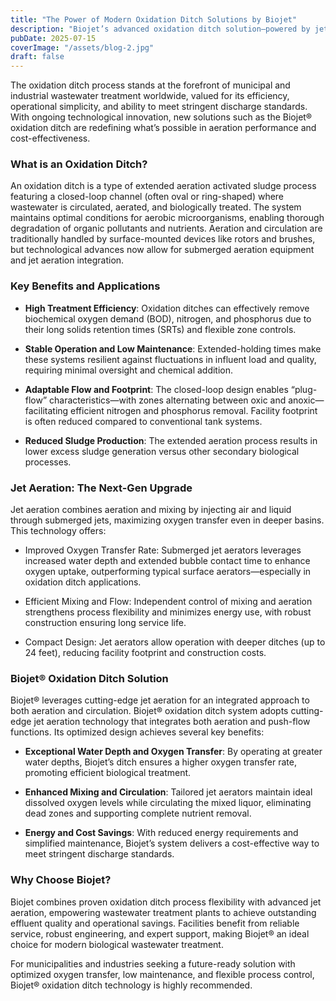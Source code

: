 ```yaml
---
title: "The Power of Modern Oxidation Ditch Solutions by Biojet"
description: "Biojet’s advanced oxidation ditch solution—powered by jet aeration—represents a leap forward in oxygen transfer and flow control."
pubDate: 2025-07-15
coverImage: "/assets/blog-2.jpg"
draft: false
---
```


The oxidation ditch process stands at the forefront of municipal and industrial wastewater treatment worldwide, valued for its efficiency, operational simplicity, and ability to meet stringent discharge standards. With ongoing technological innovation, new solutions such as the Biojet® oxidation ditch are redefining what’s possible in aeration performance and cost-effectiveness.

### What is an Oxidation Ditch?

An oxidation ditch is a type of extended aeration activated sludge process featuring a closed-loop channel (often oval or ring-shaped) where wastewater is circulated, aerated, and biologically treated. The system maintains optimal conditions for aerobic microorganisms, enabling thorough degradation of organic pollutants and nutrients. Aeration and circulation are traditionally handled by surface-mounted devices like rotors and brushes, but technological advances now allow for submerged aeration equipment and jet aeration integration.

### Key Benefits and Applications

- **High Treatment Efficiency**: Oxidation ditches can effectively remove biochemical oxygen demand (BOD), nitrogen, and phosphorus due to their long solids retention times (SRTs) and flexible zone controls.​

- **Stable Operation and Low Maintenance**: Extended-holding times make these systems resilient against fluctuations in influent load and quality, requiring minimal oversight and chemical addition.​

- **Adaptable Flow and Footprint**: The closed-loop design enables “plug-flow” characteristics—with zones alternating between oxic and anoxic—facilitating efficient nitrogen and phosphorus removal. Facility footprint is often reduced compared to conventional tank systems.​

- **Reduced Sludge Production**: The extended aeration process results in lower excess sludge generation versus other secondary biological processes.

### Jet Aeration: The Next-Gen Upgrade

Jet aeration combines aeration and mixing by injecting air and liquid through submerged jets, maximizing oxygen transfer even in deeper basins. This technology offers:​

- Improved Oxygen Transfer Rate: Submerged jet aerators leverages increased water depth and extended bubble contact time to enhance oxygen uptake, outperforming typical surface aerators—especially in oxidation ditch applications.​

- Efficient Mixing and Flow: Independent control of mixing and aeration strengthens process flexibility and minimizes energy use, with robust construction ensuring long service life.​

- Compact Design: Jet aerators allow operation with deeper ditches (up to 24 feet), reducing facility footprint and construction costs.

### Biojet® Oxidation Ditch Solution

Biojet® leverages cutting-edge jet aeration for an integrated approach to both aeration and circulation. Biojet® oxidation ditch system adopts cutting-edge jet aeration technology that integrates both aeration and push-flow functions. Its optimized design achieves several key benefits:

- **Exceptional Water Depth and Oxygen Transfer**: By operating at greater water depths, Biojet’s ditch ensures a higher oxygen transfer rate, promoting efficient biological treatment.

- **Enhanced Mixing and Circulation**: Tailored jet aerators maintain ideal dissolved oxygen levels while circulating the mixed liquor, eliminating dead zones and supporting complete nutrient removal.

- **Energy and Cost Savings**: With reduced energy requirements and simplified maintenance, Biojet’s system delivers a cost-effective way to meet stringent discharge standards.

### Why Choose Biojet?

Biojet combines proven oxidation ditch process flexibility with advanced jet aeration, empowering wastewater treatment plants to achieve outstanding effluent quality and operational savings. Facilities benefit from reliable service, robust engineering, and expert support, making Biojet® an ideal choice for modern biological wastewater treatment.​

For municipalities and industries seeking a future-ready solution with optimized oxygen transfer, low maintenance, and flexible process control, Biojet® oxidation ditch technology is highly recommended.

